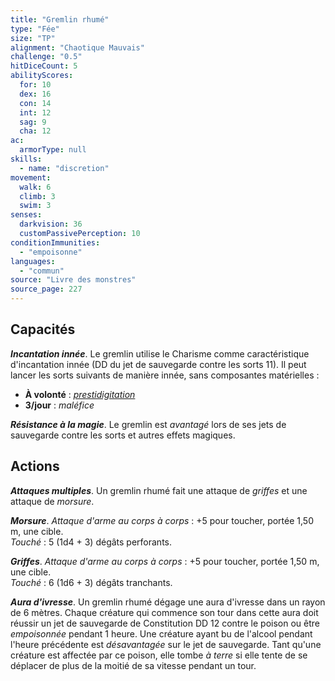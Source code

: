 ```yaml
---
title: "Gremlin rhumé"
type: "Fée"
size: "TP"
alignment: "Chaotique Mauvais"
challenge: "0.5"
hitDiceCount: 5
abilityScores:
  for: 10
  dex: 16
  con: 14
  int: 12
  sag: 9
  cha: 12
ac:
  armorType: null
skills:
  - name: "discretion"
movement:
  walk: 6
  climb: 3
  swim: 3
senses:
  darkvision: 36
  customPassivePerception: 10
conditionImmunities:
  - "empoisonne"
languages:
  - "commun"
source: "Livre des monstres"
source_page: 227
---
```

## Capacités
_**Incantation innée**_. Le gremlin utilise le Charisme comme caractéristique d'incantation innée (DD du jet de sauvegarde contre les sorts 11). Il peut lancer les sorts suivants de manière innée, sans composantes matérielles :
* **À volonté** : [_prestidigitation_](/grimoire/prestidigitation/)
* **3/jour** : _maléfice_

_**Résistance à la magie**_. Le gremlin est _avantagé_ lors de ses jets de sauvegarde contre les sorts et autres effets magiques.

## Actions
_**Attaques multiples**_. Un gremlin rhumé fait une attaque de _griffes_ et une attaque de _morsure_.

_**Morsure**_. _Attaque d'arme au corps à corps_ : +5 pour toucher, portée 1,50 m, une cible.  
_Touché_ : 5 (1d4 + 3) dégâts perforants.

_**Griffes**_. _Attaque d'arme au corps à corps_ : +5 pour toucher, portée 1,50 m, une cible.  
_Touché_ : 6 (1d6 + 3) dégâts tranchants.

_**Aura d'ivresse**_. Un gremlin rhumé dégage une aura d'ivresse dans un rayon de 6 mètres. Chaque créature qui commence son tour dans cette aura doit réussir un jet de sauvegarde de Constitution DD 12 contre le poison ou être _empoisonnée_ pendant 1 heure. Une créature ayant bu de l'alcool pendant l'heure précédente est _désavantagée_ sur le jet de sauvegarde. Tant qu'une créature est affectée par ce poison, elle tombe _à terre_ si elle tente de se déplacer de plus de la moitié de sa vitesse pendant un tour.
